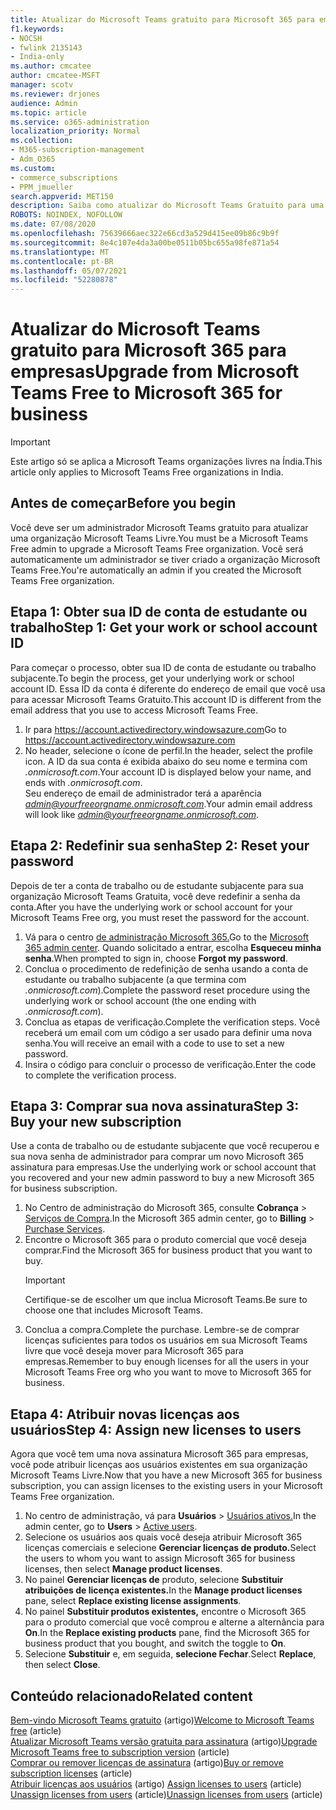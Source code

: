 ```yaml
---
title: Atualizar do Microsoft Teams gratuito para Microsoft 365 para empresas
f1.keywords:
- NOCSH
- fwlink 2135143
- India-only
ms.author: cmcatee
author: cmcatee-MSFT
manager: scotv
ms.reviewer: drjones
audience: Admin
ms.topic: article
ms.service: o365-administration
localization_priority: Normal
ms.collection:
- M365-subscription-management
- Adm_O365
ms.custom:
- commerce_subscriptions
- PPM_jmueller
search.appverid: MET150
description: Saiba como atualizar do Microsoft Teams Gratuito para uma nova assinatura Microsoft 365 para empresas.
ROBOTS: NOINDEX, NOFOLLOW
ms.date: 07/08/2020
ms.openlocfilehash: 75639666aec322e66cd3a529d415ee09b86c9b9f
ms.sourcegitcommit: 8e4c107e4da3a00be0511b05bc655a98fe871a54
ms.translationtype: MT
ms.contentlocale: pt-BR
ms.lasthandoff: 05/07/2021
ms.locfileid: "52280878"
---
```

# <a name="upgrade-from-microsoft-teams-free-to-microsoft-365-for-business"></a><span data-ttu-id="0dd24-103">Atualizar do Microsoft Teams gratuito para Microsoft 365 para empresas</span><span class="sxs-lookup"><span data-stu-id="0dd24-103">Upgrade from Microsoft Teams Free to Microsoft 365 for business</span></span>

> [!IMPORTANT]
> <span data-ttu-id="0dd24-104">Este artigo só se aplica a Microsoft Teams organizações livres na Índia.</span><span class="sxs-lookup"><span data-stu-id="0dd24-104">This article only applies to Microsoft Teams Free organizations in India.</span></span>

## <a name="before-you-begin"></a><span data-ttu-id="0dd24-105">Antes de começar</span><span class="sxs-lookup"><span data-stu-id="0dd24-105">Before you begin</span></span>

<span data-ttu-id="0dd24-106">Você deve ser um administrador Microsoft Teams gratuito para atualizar uma organização Microsoft Teams Livre.</span><span class="sxs-lookup"><span data-stu-id="0dd24-106">You must be a Microsoft Teams Free admin to upgrade a Microsoft Teams Free organization.</span></span> <span data-ttu-id="0dd24-107">Você será automaticamente um administrador se tiver criado a organização Microsoft Teams Free.</span><span class="sxs-lookup"><span data-stu-id="0dd24-107">You're automatically an admin if you created the Microsoft Teams Free organization.</span></span>

## <a name="step-1-get-your-work-or-school-account-id"></a><span data-ttu-id="0dd24-108">Etapa 1: Obter sua ID de conta de estudante ou trabalho</span><span class="sxs-lookup"><span data-stu-id="0dd24-108">Step 1: Get your work or school account ID</span></span>

<span data-ttu-id="0dd24-109">Para começar o processo, obter sua ID de conta de estudante ou trabalho subjacente.</span><span class="sxs-lookup"><span data-stu-id="0dd24-109">To begin the process, get your underlying work or school account ID.</span></span> <span data-ttu-id="0dd24-110">Essa ID da conta é diferente do endereço de email que você usa para acessar Microsoft Teams Gratuito.</span><span class="sxs-lookup"><span data-stu-id="0dd24-110">This account ID is different from the email address that you use to access Microsoft Teams Free.</span></span>

1. <span data-ttu-id="0dd24-111">Ir para <a href="https://go.microsoft.com/fwlink/p/?linkid=2134797" target="_blank"><https://account.activedirectory.windowsazure.com></a></span><span class="sxs-lookup"><span data-stu-id="0dd24-111">Go to <a href="https://go.microsoft.com/fwlink/p/?linkid=2134797" target="_blank"><https://account.activedirectory.windowsazure.com></a></span></span>
2. <span data-ttu-id="0dd24-112">No header, selecione o ícone de perfil.</span><span class="sxs-lookup"><span data-stu-id="0dd24-112">In the header, select the profile icon.</span></span> <span data-ttu-id="0dd24-113">A ID da sua conta é exibida abaixo do seu nome e termina com *.onmicrosoft.com*.</span><span class="sxs-lookup"><span data-stu-id="0dd24-113">Your account ID is displayed below your name, and ends with *.onmicrosoft.com*.</span></span>\
    <span data-ttu-id="0dd24-114">Seu endereço de email de administrador terá a aparência *admin@yourfreeorgname.onmicrosoft.com*.</span><span class="sxs-lookup"><span data-stu-id="0dd24-114">Your admin email address will look like *admin@yourfreeorgname.onmicrosoft.com*.</span></span>

## <a name="step-2-reset-your-password"></a><span data-ttu-id="0dd24-115">Etapa 2: Redefinir sua senha</span><span class="sxs-lookup"><span data-stu-id="0dd24-115">Step 2: Reset your password</span></span>

<span data-ttu-id="0dd24-116">Depois de ter a conta de trabalho ou de estudante subjacente para sua organização Microsoft Teams Gratuita, você deve redefinir a senha da conta.</span><span class="sxs-lookup"><span data-stu-id="0dd24-116">After you have the underlying work or school account for your Microsoft Teams Free org, you must reset the password for the account.</span></span>

1. <span data-ttu-id="0dd24-117">Vá para o centro <a href="https://go.microsoft.com/fwlink/p/?linkid=2024339" target="_blank">de administração Microsoft 365.</a></span><span class="sxs-lookup"><span data-stu-id="0dd24-117">Go to the <a href="https://go.microsoft.com/fwlink/p/?linkid=2024339" target="_blank">Microsoft 365 admin center</a>.</span></span> <span data-ttu-id="0dd24-118">Quando solicitado a entrar, escolha **Esqueceu minha senha**.</span><span class="sxs-lookup"><span data-stu-id="0dd24-118">When prompted to sign in, choose **Forgot my password**.</span></span>
2. <span data-ttu-id="0dd24-119">Conclua o procedimento de redefinição de senha usando a conta de estudante ou trabalho subjacente (a que termina com *.onmicrosoft.com*).</span><span class="sxs-lookup"><span data-stu-id="0dd24-119">Complete the password reset procedure using the underlying work or school account (the one ending with *.onmicrosoft.com*).</span></span>
3. <span data-ttu-id="0dd24-120">Conclua as etapas de verificação.</span><span class="sxs-lookup"><span data-stu-id="0dd24-120">Complete the verification steps.</span></span> <span data-ttu-id="0dd24-121">Você receberá um email com um código a ser usado para definir uma nova senha.</span><span class="sxs-lookup"><span data-stu-id="0dd24-121">You will receive an email with a code to use to set a new password.</span></span>
4. <span data-ttu-id="0dd24-122">Insira o código para concluir o processo de verificação.</span><span class="sxs-lookup"><span data-stu-id="0dd24-122">Enter the code to complete the verification process.</span></span>

## <a name="step-3-buy-your-new-subscription"></a><span data-ttu-id="0dd24-123">Etapa 3: Comprar sua nova assinatura</span><span class="sxs-lookup"><span data-stu-id="0dd24-123">Step 3: Buy your new subscription</span></span>

<span data-ttu-id="0dd24-124">Use a conta de trabalho ou de estudante subjacente que você recuperou e sua nova senha de administrador para comprar um novo Microsoft 365 assinatura para empresas.</span><span class="sxs-lookup"><span data-stu-id="0dd24-124">Use the underlying work or school account that you recovered and your new admin password to buy a new Microsoft 365 for business subscription.</span></span>

1. <span data-ttu-id="0dd24-125">No Centro de administração do Microsoft 365, consulte **Cobrança** > <a href="https://go.microsoft.com/fwlink/p/?linkid=868433" target="_blank">Serviços de Compra</a>.</span><span class="sxs-lookup"><span data-stu-id="0dd24-125">In the Microsoft 365 admin center, go to **Billing** > <a href="https://go.microsoft.com/fwlink/p/?linkid=868433" target="_blank">Purchase Services</a>.</span></span>
2. <span data-ttu-id="0dd24-126">Encontre o Microsoft 365 para o produto comercial que você deseja comprar.</span><span class="sxs-lookup"><span data-stu-id="0dd24-126">Find the Microsoft 365 for business product that you want to buy.</span></span>
    > [!IMPORTANT]
    > <span data-ttu-id="0dd24-127">Certifique-se de escolher um que inclua Microsoft Teams.</span><span class="sxs-lookup"><span data-stu-id="0dd24-127">Be sure to choose one that includes Microsoft Teams.</span></span>
3. <span data-ttu-id="0dd24-128">Conclua a compra.</span><span class="sxs-lookup"><span data-stu-id="0dd24-128">Complete the purchase.</span></span> <span data-ttu-id="0dd24-129">Lembre-se de comprar licenças suficientes para todos os usuários em sua Microsoft Teams livre que você deseja mover para Microsoft 365 para empresas.</span><span class="sxs-lookup"><span data-stu-id="0dd24-129">Remember to buy enough licenses for all the users in your Microsoft Teams Free org who you want to move to Microsoft 365 for business.</span></span>

## <a name="step-4-assign-new-licenses-to-users"></a><span data-ttu-id="0dd24-130">Etapa 4: Atribuir novas licenças aos usuários</span><span class="sxs-lookup"><span data-stu-id="0dd24-130">Step 4: Assign new licenses to users</span></span>

<span data-ttu-id="0dd24-131">Agora que você tem uma nova assinatura Microsoft 365 para empresas, você pode atribuir licenças aos usuários existentes em sua organização Microsoft Teams Livre.</span><span class="sxs-lookup"><span data-stu-id="0dd24-131">Now that you have a new Microsoft 365 for business subscription, you can assign licenses to the existing users in your Microsoft Teams Free organization.</span></span>

1. <span data-ttu-id="0dd24-132">No centro de administração, vá para **Usuários**  >  <a href="https://go.microsoft.com/fwlink/p/?linkid=834822" target="_blank">Usuários ativos.</a></span><span class="sxs-lookup"><span data-stu-id="0dd24-132">In the admin center, go to **Users** > <a href="https://go.microsoft.com/fwlink/p/?linkid=834822" target="_blank">Active users</a>.</span></span>
2. <span data-ttu-id="0dd24-133">Selecione os usuários aos quais você deseja atribuir Microsoft 365 licenças comerciais e selecione **Gerenciar licenças de produto.**</span><span class="sxs-lookup"><span data-stu-id="0dd24-133">Select the users to whom you want to assign Microsoft 365 for business licenses, then select **Manage product licenses**.</span></span>
3. <span data-ttu-id="0dd24-134">No painel **Gerenciar licenças de** produto, selecione **Substituir atribuições de licença existentes.**</span><span class="sxs-lookup"><span data-stu-id="0dd24-134">In the **Manage product licenses** pane, select **Replace existing license assignments**.</span></span>
4. <span data-ttu-id="0dd24-135">No painel **Substituir produtos existentes,** encontre o Microsoft 365 para o produto comercial que você comprou e alterne a alternância para **On**.</span><span class="sxs-lookup"><span data-stu-id="0dd24-135">In the **Replace existing products** pane, find the Microsoft 365 for business product that you bought, and switch the toggle to **On**.</span></span>
5. <span data-ttu-id="0dd24-136">Selecione **Substituir** e, em seguida, **selecione Fechar**.</span><span class="sxs-lookup"><span data-stu-id="0dd24-136">Select **Replace**, then select **Close**.</span></span>

## <a name="related-content"></a><span data-ttu-id="0dd24-137">Conteúdo relacionado</span><span class="sxs-lookup"><span data-stu-id="0dd24-137">Related content</span></span>

<span data-ttu-id="0dd24-138">[Bem-vindo Microsoft Teams gratuito](https://support.microsoft.com/office/6d79a648-6913-4696-9237-ed13de64ae3c) (artigo)</span><span class="sxs-lookup"><span data-stu-id="0dd24-138">[Welcome to Microsoft Teams free](https://support.microsoft.com/office/6d79a648-6913-4696-9237-ed13de64ae3c) (article)</span></span>\
<span data-ttu-id="0dd24-139">[Atualizar Microsoft Teams versão gratuita para assinatura](/microsoftteams/upgrade-freemium) (artigo)</span><span class="sxs-lookup"><span data-stu-id="0dd24-139">[Upgrade Microsoft Teams free to subscription version](/microsoftteams/upgrade-freemium) (article)</span></span>\
<span data-ttu-id="0dd24-140">[Comprar ou remover licenças de assinatura](../licenses/buy-licenses.md) (artigo)</span><span class="sxs-lookup"><span data-stu-id="0dd24-140">[Buy or remove subscription licenses](../licenses/buy-licenses.md) (article)</span></span>\
<span data-ttu-id="0dd24-141">[Atribuir licenças aos usuários](../../admin/manage/assign-licenses-to-users.md) (artigo) </span><span class="sxs-lookup"><span data-stu-id="0dd24-141">[Assign licenses to users](../../admin/manage/assign-licenses-to-users.md) (article)</span></span>\
<span data-ttu-id="0dd24-142">[Unassign licenses from users](../../admin/manage/remove-licenses-from-users.md) (article)</span><span class="sxs-lookup"><span data-stu-id="0dd24-142">[Unassign licenses from users](../../admin/manage/remove-licenses-from-users.md) (article)</span></span>
